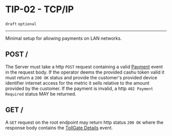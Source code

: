 # TIP-02 - TCP/IP
`draft` `optional`

---

Minimal setup for allowing payments on LAN networks.

## POST /
The Server must take a http `POST` request containing a valid [Payment](#payment) event in the request body.
If the operator deems the provided cashu token valid it must return a `200 OK` status and provide the customer's provided device identifier internet access for the metric it sells relative to the amount provided by the customer. If the payment is invalid, a http `402 Payment Required` status MAY be returned.

## GET /
A `GET` request on the root endpoint may return http status `200 OK` where the response body contains the [TollGate Details](#tollgate-details) event.
